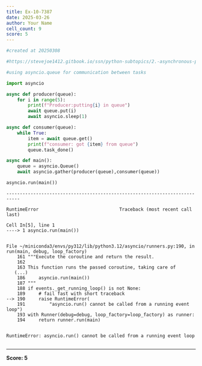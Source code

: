 ```yaml
---
title: Ex-10-7387
date: 2025-03-26
author: Your Name
cell_count: 9
score: 5
---
```


```python
#created at 20250308
```


```python
#https://stevejoe1412.gitbook.io/ssn/python-subtopics/2.-asynchronous-programming
```


```python
#using asyncio.queue for communication between tasks
```


```python
import asyncio 
```


```python
async def producer(queue):
    for i in range(5):
        print(f"Producer:putting{i} in queue")
        await queue.put(i)
        await asyncio.sleep(1)
```


```python
async def consumer(queue):
    while True:
        item = await queue.get()
        print(f"consumer: got {item} from queue")
        queue.task_done()
```


```python
async def main():
    queue = asyncio.Queue()
    await asyncio.gather(producer(queue),consumer(queue))
```


```python
asyncio.run(main())
```


    ---------------------------------------------------------------------------

    RuntimeError                              Traceback (most recent call last)

    Cell In[5], line 1
    ----> 1 asyncio.run(main())


    File ~/miniconda3/envs/py312/lib/python3.12/asyncio/runners.py:190, in run(main, debug, loop_factory)
        161 """Execute the coroutine and return the result.
        162 
        163 This function runs the passed coroutine, taking care of
       (...)
        186     asyncio.run(main())
        187 """
        188 if events._get_running_loop() is not None:
        189     # fail fast with short traceback
    --> 190     raise RuntimeError(
        191         "asyncio.run() cannot be called from a running event loop")
        193 with Runner(debug=debug, loop_factory=loop_factory) as runner:
        194     return runner.run(main)


    RuntimeError: asyncio.run() cannot be called from a running event loop



```python

```


---
**Score: 5**